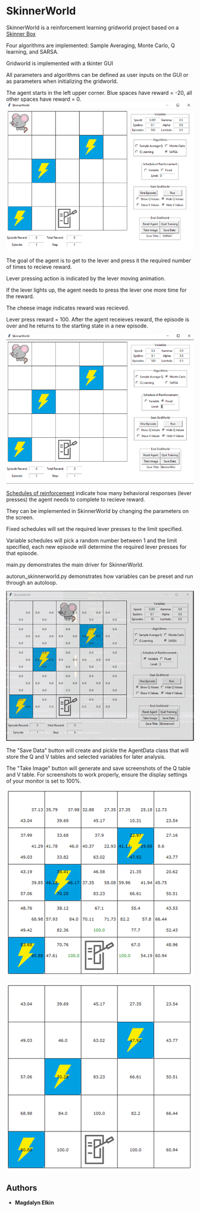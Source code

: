 # SkinnerWorld

SkinnerWorld is a reinforcement learning gridworld project based on a [Skinner Box](https://www.verywellmind.com/what-is-a-skinner-box-2795875)

Four algorithms are implemented: Sample Averaging, Monte Carlo, Q learning, and SARSA.

Gridworld is implemented with a tkinter GUI

All parameters and algorithms can be defined as user inputs on the GUI or as parameters when initializing the gridworld.


The agent starts in the left upper corner. Blue spaces have reward = -20, all other spaces have reward = 0.
![SkinnerWorld GUI](demo/gui.PNG)


The goal of the agent is to get to the lever and press it the required number of times to recieve reward. 

Lever pressing action is indicated by the lever moving animation. 

If the lever lights up, the agent needs to press the lever one more time for the reward. 

The cheese image indicates reward was recieved. 

Lever press reward = 100. After the agent receieves reward, the episode is over and he returns to the starting state in a new episode.

![SkinnerWorld Demo](demo/skinnerworld_simple.gif)

[Schedules of reinforcement](https://www.verywellmind.com/what-is-a-schedule-of-reinforcement-2794864) indicate how many behavioral responses (lever presses) the agent needs to complete to recieve reward. 

They can be implemented in SkinnerWorld by changing the parameters on the screen.

Fixed schedules will set the required lever presses to the limit specified. 

Variable schedules will pick a random number between 1 and the limit specified, each new episode will determine the required lever presses for that episode.


main.py demonstrates the main driver for SkinnerWorld.

autorun_skinnerworld.py demonstrates how variables can be preset and run through an autoloop. 


![AutoRun SkinnerWorld Demo](demo/skinnerworld_fast.gif)

The "Save Data" button will create and pickle the AgentData class that will store the Q and V tables and selected variables for later analysis.

The "Take Image" button will generate and save screenshots of the Q table and V table. For screenshots to work properly, ensure the display settings of your monitor is set to 100%.


![SkinnerWorld Q Table](demo/q_table.png)

![SkinnerWorld V Table](demo/v_table.png)


## Authors

* **Magdalyn Elkin** 


